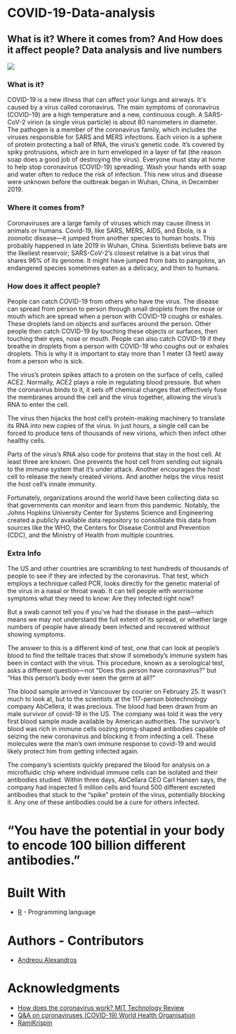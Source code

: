 # COVID-19-Data-analysis
## What is it? Where it comes from? And How does it affect people? Data analysis and live numbers
![](corona-tO0W2dlR-RKLK.gif)
### What is it?
COVID-19 is a new illness that can affect your lungs and airways. It's caused by a virus called coronavirus. The main symptoms of coronavirus (COVID-19) are a high temperature and a new, continuous cough. A SARS-CoV-2 virion (a single virus particle) is about 80 nanometers in diameter. The pathogen is a member of the coronavirus family, which includes the viruses responsible for SARS and MERS infections. Each virion is a sphere of protein protecting a ball of RNA, the virus’s genetic code. It’s covered by spiky protrusions, which are in turn enveloped in a layer of fat (the reason soap does a good job of destroying the virus). Everyone must stay at home to help stop coronavirus (COVID-19) spreading. Wash your hands with soap and water often to reduce the risk of infection. This new virus and disease were unknown before the outbreak began in Wuhan, China, in December 2019. 

### Where it comes from?
Coronaviruses are a large family of viruses which may cause illness in animals or humans. Covid-19, like SARS, MERS, AIDS, and Ebola, is a zoonotic disease—it jumped from another species to human hosts. This probably happened in late 2019 in Wuhan, China. Scientists believe bats are the likeliest reservoir; SARS-CoV-2’s closest relative is a bat virus that shares 96% of its genome. It might have jumped from bats to pangolins, an endangered species sometimes eaten as a delicacy, and then to humans.

### How does it affect people?
People can catch COVID-19 from others who have the virus. The disease can spread from person to person through small droplets from the nose or mouth which are spread when a person with COVID-19 coughs or exhales. These droplets land on objects and surfaces around the person. Other people then catch COVID-19 by touching these objects or surfaces, then touching their eyes, nose or mouth. People can also catch COVID-19 if they breathe in droplets from a person with COVID-19 who coughs out or exhales droplets. This is why it is important to stay more than 1 meter (3 feet) away from a person who is sick. 

The virus’s protein spikes attach to a protein on the surface of cells, called ACE2. Normally, ACE2 plays a role in regulating blood pressure. But when the coronavirus binds to it, it sets off chemical changes that effectively fuse the membranes around the cell and the virus together, allowing the virus’s RNA to enter the cell.

The virus then hijacks the host cell’s protein-making machinery to translate its RNA into new copies of the virus. In just hours, a single cell can be forced to produce tens of thousands of new virions, which then infect other healthy cells.

Parts of the virus’s RNA also code for proteins that stay in the host cell. At least three are known. One prevents the host cell from sending out signals to the immune system that it’s under attack. Another encourages the host cell to release the newly created virions. And another helps the virus resist the host cell’s innate immunity.

Fortunately, organizations around the world have been collecting data so that governments can monitor and learn from this pandemic. Notably, the Johns Hopkins University Center for Systems Science and Engineering created a publicly available data repository to consolidate this data from sources like the WHO, the Centers for Disease Control and Prevention (CDC), and the Ministry of Health from multiple countries.

### Extra Info
The US and other countries are scrambling to test hundreds of thousands of people to see if they are infected by the coronavirus. That test, which employs a technique called PCR, looks directly for the genetic material of the virus in a nasal or throat swab. It can tell people with worrisome symptoms what they need to know: Are they infected right now?

But a swab cannot tell you if you’ve had the disease in the past—which means we may not understand the full extent of its spread, or whether large numbers of people have already been infected and recovered without showing symptoms.

The answer to this is a different kind of test, one that can look at people’s blood to find the telltale traces that show if somebody’s immune system has been in contact with the virus. This procedure, known as a serological test, asks a different question—not “Does this person have coronavirus?” but “Has this person’s body ever seen the germ at all?”

The blood sample arrived in Vancouver by courier on February 25. It wasn’t much to look at, but to the scientists at the 117-person biotechnology company AbCellera, it was precious. The blood had been drawn from an male survivor of covid-19 in the US. The company was told it was the very first blood sample made available by American authorities. The survivor’s blood was rich in immune cells oozing prong-shaped antibodies capable of seizing the new coronavirus and blocking it from infecting a cell. These molecules were the man’s own immune response to covid-19 and would likely protect him from getting infected again.

The company’s scientists quickly prepared the blood for analysis on a microfluidic chip where individual immune cells can be isolated and their antibodies studied. Within three days, AbCellara CEO Carl Hansen says, the company had inspected 5 million cells and found 500 different excreted antibodies that stuck to the “spike” protein of the virus, potentially blocking it. Any one of these antibodies could be a cure for others infected.

# “You have the potential in your body to encode 100 billion different antibodies.”


# Built With 
* [R](https://www.r-project.org/) - Programming language

# Authors - Contributors
* [Andreou Alexandros](https://www.linkedin.com/in/alexandros-andreou-39b278136/)

# Acknowledgments

* [How does the coronavirus work? MIT Technology Review](https://www.technologyreview.com/2020/04/15/999476/explainer-how-does-the-coronavirus-work/)
* [Q&A on coronaviruses (COVID-19) World Health Organisation](https://www.who.int/news-room/q-a-detail/q-a-coronaviruses)
* [RamiKrispin](https://github.com/RamiKrispin/coronavirus)
